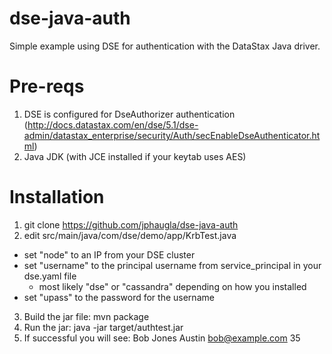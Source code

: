 # dse-java-auth
Simple example using DSE for authentication with the DataStax Java driver.

# Pre-reqs

1. DSE is configured for DseAuthorizer authentication (http://docs.datastax.com/en/dse/5.1/dse-admin/datastax_enterprise/security/Auth/secEnableDseAuthenticator.html)
2. Java JDK (with JCE installed if your keytab uses AES)


# Installation

1. git clone https://github.com/jphaugla/dse-java-auth
2. edit src/main/java/com/dse/demo/app/KrbTest.java
  * set "node" to an IP from your DSE cluster
  * set "username" to the principal username from service_principal in your dse.yaml file
    * most likely "dse" or "cassandra" depending on how you installed
  * set "upass" to the password for the username
3. Build the jar file: mvn package
4. Run the jar: java -jar target/authtest.jar
5. If successful you will see: Bob Jones Austin bob@example.com 35

